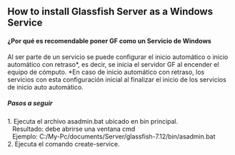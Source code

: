 <h2>How to install Glassfish Server as a Windows Service</h2>

<h4>¿Por qué es recomendable poner GF como un Servicio de Windows</h4>
Al ser parte de un servicio se puede configurar el inicio automático o inicio automático con retraso*, es decir, se inicia el servidor GF al encender el equipo de cómputo. 
*En caso de inicio automático con retraso, los servicios con esta configuración inicial al finalizar el inicio de los servicios de inicio auto automático.

<h5>Pasos a seguir</h5>
1. Ejecuta el archivo asadmin.bat ubicado en bin principal. 
<br/>
&ensp; Resultado: debe abrirse una ventana cmd
<br/>
&ensp; Ejemplo: C:/My-Pc/documents/Server/glassfish-7.12/bin/asadmin.bat
<br/>
2. Ejecuta el comando create-service.

